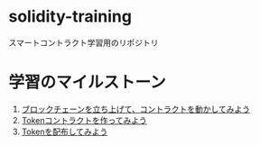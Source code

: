 # solidity-training
スマートコントラクト学習用のリポジトリ

# 学習のマイルストーン
1. [ブロックチェーンを立ち上げて、コントラクトを動かしてみよう](./part1)
2. [Tokenコントラクトを作ってみよう](./part2)
3. [Tokenを配布してみよう](./part3)

